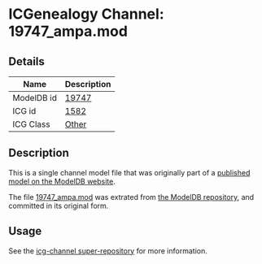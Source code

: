 # ICGenealogy Channel: 19747\_ampa.mod

## Details

Name | Description
---- | -----------
ModelDB id | [19747](http://senselab.med.yale.edu/ModelDB/ShowModel.cshtml?model=19747)
ICG id | [1582](http://icg.neurotheory.ox.ac.uk/channels/other/1582)
ICG Class | [Other](http://icg.neurotheory.ox.ac.uk/channels/other)

## Description

This is a single channel model file that was originally part of a [published model on the ModelDB website](http://senselab.med.yale.edu/mModelDB/ShowModel.cshtml?model=19747).

The file [19747\_ampa.mod](19747_ampa.mod) was extrated from [the ModelDB repository](http://senselab.med.yale.edu/ModelDB/ShowModel.cshtml?model=19747), and committed in its original form.

## Usage

See the [icg-channel super-repository](https://github.com/icgenealogy/icg-channels) for more information.